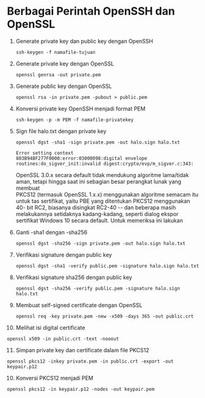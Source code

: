 # Berbagai Perintah OpenSSH dan OpenSSL #

1. Generate private key dan public key dengan OpenSSH
   ```shell
   ssh-keygen -f namafile-tujuan
   ```

2. Generate private key dengan OpenSSL
   ```shell
   openssl genrsa -out private.pem
   ```

3. Generate public key dengan OpenSSL
   ```shell
   openssl rsa -in private.pem -pubout > public.pem
   ```

4. Konversi private key OpenSSH menjadi format PEM
   ```shell
   ssh-keygen -p -m PEM -f namafile-privatekey
   ```

5. Sign file halo.txt dengan private key
   ```shell
   openssl dgst -sha1 -sign private.pem -out halo.sign halo.txt
   
   Error setting context
   803B94BF277F0000:error:03000098:digital envelope routines:do_sigver_init:invalid digest:crypto/evp/m_sigver.c:343:
   ```
   OpenSSL 3.0.x secara default tidak mendukung algoritme lama/tidak aman, tetapi hingga saat ini sebagian besar perangkat lunak yang membuat  
   PKCS12 (termasuk OpenSSL 1.x.x) menggunakan algoritme semacam itu untuk tas sertifikat, yaitu PBE yang ditentukan PKCS12 menggunakan 40- bit RC2,
   biasanya disingkat RC2-40 -- dan beberapa masih melakukannya setidaknya kadang-kadang, seperti dialog ekspor sertifikat Windows 10 secara
   default. Untuk memeriksa ini lakukan


6. Ganti -sha1 dengan -sha256 
   ```shell
   openssl dgst -sha256 -sign private.pem -out halo.sign halo.txt
   ```
   
7. Verifikasi signature dengan public key
   ```shell
   openssl dgst -sha1 -verify public.pem -signature halo.sign halo.txt
   ```

8. Verifikasi signature sha256 dengan public key
   ```shell
   openssl dgst -sha256 -verify public.pem -signature halo.sign halo.txt
   ```

9. Membuat self-signed certificate dengan OpenSSL
   ```shell
   openssl req -key private.pem -new -x509 -days 365 -out public.crt
   ```

10. Melihat isi digital certificate
   ```shell
   openssl x509 -in public.crt -text -nooout
   ```

11. Simpan private key dan certificate dalam file PKCS12
   ```shell
   openssl pkcs12 -inkey private.pem -in public.crt -export -out keypair.p12
   ```

10. Konversi PKCS12 menjadi PEM
   ```shell
   openssl pkcs12 -in keypair.p12 -nodes -out keypair.pem
   ```
